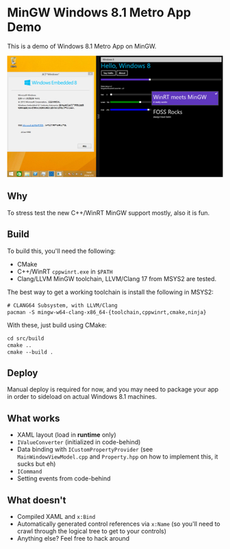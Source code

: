 # MinGW Windows 8.1 Metro App Demo

This is a demo of Windows 8.1 Metro App on MinGW.

![demo](Images/demo.png)

## Why

To stress test the new C++/WinRT MinGW support mostly, also it is fun.

## Build

To build this, you'll need the following:

- CMake
- C++/WinRT `cppwinrt.exe` in `$PATH`
- Clang/LLVM MinGW toolchain, LLVM/Clang 17 from MSYS2 are tested.

The best way to get a working toolchain is install the following in MSYS2:

```
# CLANG64 Subsystem, with LLVM/Clang
pacman -S mingw-w64-clang-x86_64-{toolchain,cppwinrt,cmake,ninja}
```

With these, just build using CMake:
```
cd src/build
cmake ..
cmake --build .
```

## Deploy

Manual deploy is required for now, and you may need to package your app
in order to sideload on actual Windows 8.1 machines. 

## What works

- XAML layout (load in **runtime** only)
- `IValueConverter` (initialized in code-behind)
- Data binding with `ICustomPropertyProvider` (see `MainWindowViewModel.cpp` and `Property.hpp` on how to implement this, it sucks but eh)
- `ICommand`
- Setting events from code-behind

## What doesn't

- Compiled XAML and `x:Bind`
- Automatically generated control references via `x:Name` (so you'll need to crawl through the logical tree to get to your controls)
- Anything else? Feel free to hack around
